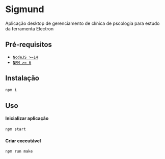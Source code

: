 # Sigmund
Aplicação desktop de gerenciamento de clínica de pscologia para estudo da ferramenta Electron

## Pré-requisitos

- [`NodeJS >=14`](https://nodejs.org/en/)
- [`NPM >= 6`](https://nodejs.org/en/)

## Instalação

```sh
npm i
```

## Uso

#### Inicializar aplicação

```sh
npm start
```

#### Criar executável

```sh
npm run make
```
